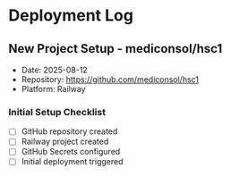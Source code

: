 # Deployment Log

## New Project Setup - mediconsol/hsc1
- Date: 2025-08-12
- Repository: https://github.com/mediconsol/hsc1
- Platform: Railway

### Initial Setup Checklist
- [ ] GitHub repository created
- [ ] Railway project created
- [ ] GitHub Secrets configured
- [ ] Initial deployment triggered